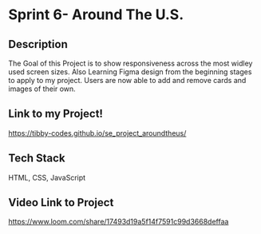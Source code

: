 # Sprint 6- Around The U.S.

## Description

The Goal of this Project is to show responsiveness across the most widley used screen sizes. Also Learning Figma design from the beginning stages to apply to my project. Users are now able to add and remove cards and images of their own.

## Link to my Project!

https://tibby-codes.github.io/se_project_aroundtheus/

## Tech Stack

HTML, CSS, JavaScript

## Video Link to Project

https://www.loom.com/share/17493d19a5f14f7591c99d3668deffaa
